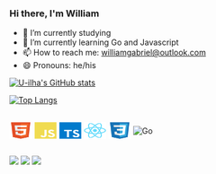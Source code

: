 ### Hi there, I'm William

- 🔭 I’m currently studying
- 🌱 I’m currently learning Go and Javascript
- 📫 How to reach me: williamgabriel@outlook.com
- 😄 Pronouns: he/his

<div>
        
[![U-ilha's GitHub stats](https://github-readme-stats.vercel.app/api?username=U-ilha)](https://github.com/U-ilha/github-readme-stats)

[![Top Langs](https://github-readme-stats.vercel.app/api/top-langs/?username=U-ilha&langs_count=10)](https://github.com/U-ilha/github-readme-stats)
                
</div>
<div style="display: inline_block"><br>
  <img align="center" alt="HTML" height="30" width="40" src="https://raw.githubusercontent.com/devicons/devicon/master/icons/html5/html5-original.svg">
  <img align="center" alt="RJs" height="30" width="40" src="https://raw.githubusercontent.com/devicons/devicon/master/icons/javascript/javascript-plain.svg">
  <img align="center" alt="Ts" height="30" width="40" src="https://raw.githubusercontent.com/devicons/devicon/master/icons/typescript/typescript-plain.svg">
  <img align="center" alt="React" height="30" width="40" src="https://raw.githubusercontent.com/devicons/devicon/master/icons/react/react-original.svg">
  <img align="center" alt="CSS" height="30" width="40" src="https://raw.githubusercontent.com/devicons/devicon/master/icons/css3/css3-original.svg">
   <img align="center" alt="Go" height="30" width="40" src="https://user-images.githubusercontent.com/3613230/41752586-476b0b24-7596-11e8-95fe-8fd3faa21e8a.png">
</div>
  
##
  
<div> 
  <a href="https://www.instagram.com/wilhogabriel/" target="_blank"><img src="https://img.shields.io/badge/-Instagram-%23E4405F?style=for-the-badge&logo=instagram&logoColor=white" target="_blank"></a>
  <a href = "mailto:williamgabriel.rl@gmail.com"><img src="https://img.shields.io/badge/-Gmail-%23333?style=for-the-badge&logo=gmail&logoColor=white" target="_blank"></a>
  <a href="https://www.linkedin.com/in/will-lima/" target="_blank"><img src="https://img.shields.io/badge/-LinkedIn-%230077B5?style=for-the-badge&logo=linkedin&logoColor=white" target="_blank"></a>
</div>  
